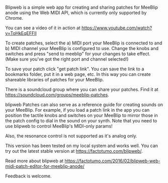 Blipweb is a simple web app for creating and sharing patches for MeeBlip anode
using the Web MIDI API, which is currently only supported by Chrome.

You can see a video of it in action at https://www.youtube.com/watch?v=ToHkEqEFFlI

To create patches, select the a) MIDI port your MeeBlip is connected to and
b) MIDI channel your MeeBlip is configured to use. Change the knobs and switches and press "send to meeblip" for your changes to take effect. (Make sure you've got the right port and channel selected!)

To save your patch click "get patch link".  You can save the link to a bookmarks folder, put it in a web page, etc.
In this way you can create shareable libraries of patches for your MeeBlip.

There is a soundcloud group where you can share your patches.  Find it at https://soundcloud.com/groups/meeblip-patches.

blipweb Patches can also serve as a reference guide for creating sounds on your MeeBlip.  For example,
if you load a patch link in the app you can position the tactile knobs and switches on your MeeBlip to
mirror those in the patch config to dial in the sound on your synth.  Note that you need to use blipweb to control MeeBlip's MIDI-only params!

Also, the resonance control is not supported as it's analog only.

This version has been tested on my local system and works well.  You can try out the
latest stable version at https://factotumo.com/blipweb/.

Read more about blipweb at https://factotumo.com/2016/02/blipweb-web-midi-patch-editor-for-meeblip-anode/

Feedback is welcome.
